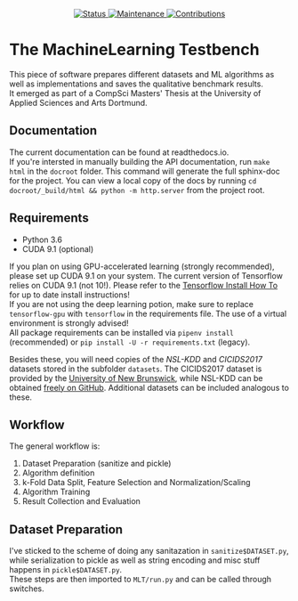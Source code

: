 <p align="center">
    <a href="https://github.com/Maddosaurus/MLT/releases">
        <img src="https://img.shields.io/badge/status-1.0--prerelease-red.svg" alt="Status">
    </a>
    <a href="https://github.com/Maddosaurus/MLT/graphs/commit-activity">
        <img src="https://img.shields.io/badge/Maintained%3F-yes-green.svg" alt="Maintenance">
    </a>
    <a href="https://github.com/Maddosaurus/MLT/pulls">
        <img src="https://img.shields.io/badge/contributions-welcome-brightgreen.svg?style=flat" alt="Contributions">
    </a>
</p>


# The MachineLearning Testbench
This piece of software prepares different datasets and ML algorithms as well as implementations and saves the qualitative benchmark results.  
It emerged as part of a CompSci Masters' Thesis at the University of Applied Sciences and Arts Dortmund.  

## Documentation
The current documentation can be found at readthedocs.io.  
If you're intersted in manually building the API documentation, run `make html` in the `docroot` folder. This command will generate the full sphinx-doc for the project.
You can view a local copy of the docs by running `cd docroot/_build/html && python -m http.server` from the project root.

## Requirements
- Python 3.6
- CUDA 9.1 (optional)

If you plan on using GPU-accelerated learning (strongly recommended), please set up CUDA 9.1 on your system. The current version of Tensorflow relies on CUDA 9.1 (not 10!). Please refer to the [Tensorflow Install How To](https://www.tensorflow.org/install/gpu) for up to date install instructions!  
If you are not using the deep learning potion, make sure to replace `tensorflow-gpu` with `tensorflow` in the requirements file.
The use of a virtual environment is strongly advised!  
All package requirements can be installed via `pipenv install` (recommended) or `pip install -U -r requirements.txt` (legacy).  

Besides these, you will need copies of the *NSL-KDD* and *CICIDS2017* datasets stored in the subfolder `datasets`. The CICIDS2017 dataset is provided by the [University of New Brunswick](http://www.unb.ca/cic/datasets/index.html), while NSL-KDD can be obtained [freely on GitHub](https://github.com/defcom17/NSL_KDD). Additional datasets can be included analogous to these.  

## Workflow
The general workflow is:  
1. Dataset Preparation (sanitize and pickle)
2. Algorithm definition
3. k-Fold Data Split, Feature Selection and Normalization/Scaling
4. Algorithm Training
5. Result Collection and Evaluation

## Dataset Preparation
I've sticked to the scheme of doing any sanitazation in `sanitize$DATASET.py`,  
while serialization to pickle as well as string encoding and misc stuff happens in `pickle$DATASET.py`.  
These steps are then imported to `MLT/run.py` and can be called through switches.  
